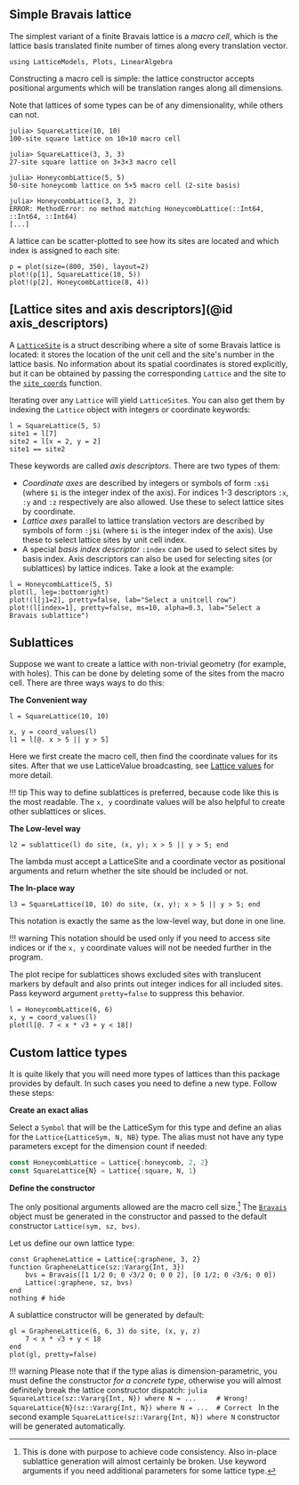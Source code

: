 ## Simple Bravais lattice

The simplest variant of a finite Bravais lattice is a *macro cell*, 
which is the lattice basis translated finite number of times along every translation vector.

```@setup env
using LatticeModels, Plots, LinearAlgebra
```

Constructing a macro cell is simple: the lattice constructor accepts positional arguments
which will be translation ranges along all dimensions.

Note that lattices of some types can be of any dimensionality, while others can not.

```jldoctest; setup=:(using LatticeModels)
julia> SquareLattice(10, 10)
100-site square lattice on 10×10 macro cell

julia> SquareLattice(3, 3, 3)
27-site square lattice on 3×3×3 macro cell

julia> HoneycombLattice(5, 5)
50-site honeycomb lattice on 5×5 macro cell (2-site basis)

julia> HoneycombLattice(3, 3, 2)
ERROR: MethodError: no method matching HoneycombLattice(::Int64, ::Int64, ::Int64)
[...]
```

A lattice can be scatter-plotted to see how its sites are located and which index is assigned to each site:

```@example env
p = plot(size=(800, 350), layout=2)
plot!(p[1], SquareLattice(10, 5))
plot!(p[2], HoneycombLattice(8, 4))
```

## [Lattice sites and axis descriptors](@id axis_descriptors)

A [`LatticeSite`](@ref) is a struct describing where a site of some Bravais lattice is located: 
it stores the location of the unit cell and the site's number in the lattice basis.
No information about its spatial coordinates is stored explicitly, but it can be obtained by passing the corresponding `Lattice` and the site to the [`site_coords`](@ref) function.

Iterating over any `Lattice` will yield `LatticeSite`s. 
You can also get them by indexing the `Lattice` object with integers or coordinate keywords:

```@example env
l = SquareLattice(5, 5)
site1 = l[7]
site2 = l[x = 2, y = 2]
site1 == site2
```

These keywords are called *axis descriptors*. There are two types of them:
- *Coordinate axes* are described by integers or symbols of form `:x$i` (where `$i` is the integer index of the axis). For indices 1-3 descriptors `:x`, `:y` and `:z` respectively are also allowed. Use these to select lattice sites by coordinate.
- *Lattice axes* parallel to lattice translation vectors are described by symbols of form `:j$i` (where `$i` is the integer index of the axis). Use these to select lattice sites by unit cell index.
- A special *basis index descriptor* `:index` can be used to select sites by basis index.
Axis descriptors can also be used for selecting sites (or sublattices) by lattice indices. Take a look at the example:

```@example env
l = HoneycombLattice(5, 5)
plot(l, leg=:bottomright)
plot!(l[j1=2], pretty=false, lab="Select a unitcell row")
plot!(l[index=1], pretty=false, ms=10, alpha=0.3, lab="Select a Bravais sublattice")
```

## Sublattices

Suppose we want to create a lattice with non-trivial geometry (for example, with holes). 
This can be done by deleting some of the sites from the macro cell. There are three ways ways to do this:

**The Convenient way**

```@example env
l = SquareLattice(10, 10)

x, y = coord_values(l)
l1 = l[@. x > 5 || y > 5]
```

Here we first create the macro cell, then find the coordinate values for its sites.
After that we use LatticeValue broadcasting, see [Lattice values](@ref) for more detail.

!!! tip
    This way to define sublattices is preferred, because code like this is the most readable.
    The `x, y` coordinate values will be also helpful to create other sublattices or slices.

**The Low-level way**

```@example env
l2 = sublattice(l) do site, (x, y); x > 5 || y > 5; end
```

The lambda must accept a LatticeSite and a coordinate vector as positional arguments 
and return whether the site should be included or not.

**The In-place way**

```@example env
l3 = SquareLattice(10, 10) do site, (x, y); x > 5 || y > 5; end
```

This notation is exactly the same as the low-level way, but done in one line.

!!! warning
    This notation should be used only if you need to access site indices or if the `x, y` coordinate values will not be needed further in the program.

The plot recipe for sublattices shows excluded sites with translucent markers by default and also prints out integer indices for all included sites. Pass keyword argument `pretty=false` to suppress this behavior.

```@example env
l = HoneycombLattice(6, 6)
x, y = coord_values(l)
plot(l[@. 7 < x * √3 + y < 18])
```

## Custom lattice types

It is quite likely that you will need more types of lattices than this package provides by default. In such cases you need to define a new type. Follow these steps:

**Create an exact alias**

Select a `Symbol` that will be the LatticeSym for this type and define an alias for the `Lattice{LatticeSym, N, NB}` type. The alias must not have any type parameters except for the dimension count if needed:

```julia
const HoneycombLattice = Lattice{:honeycomb, 2, 2}
const SquareLattice{N} = Lattice{:square, N, 1}
```

**Define the constructor**

The only positional arguments allowed are the macro cell size.[^1] The [`Bravais`](@ref) object must be generated in the constructor and passed to the default constructor `Lattice(sym, sz, bvs)`.

[^1]: This is done with purpose to achieve code consistency. Also in-place sublattice generation will almost certainly be broken. Use keyword arguments if you need additional parameters for some lattice type.

Let us define our own lattice type:
```@example env
const GrapheneLattice = Lattice{:graphene, 3, 2}
function GrapheneLattice(sz::Vararg{Int, 3})
    bvs = Bravais([1 1/2 0; 0 √3/2 0; 0 0 2], [0 1/2; 0 √3/6; 0 0])
    Lattice(:graphene, sz, bvs)
end
nothing # hide
```

A sublattice constructor will be generated by default:

```@example env
gl = GrapheneLattice(6, 6, 3) do site, (x, y, z)
    7 < x * √3 + y < 18
end
plot(gl, pretty=false)
```

!!! warning
    Please note that if the type alias is dimension-parametric, you must define the constructor *for a concrete type*, otherwise you will almost definitely break the lattice constructor dispatch:
    ```julia
    SquareLattice(sz::Vararg{Int, N}) where N = ...     # Wrong!
    SquareLattice{N}(sz::Vararg{Int, N}) where N = ...  # Correct
    ```
    In the second example `SquareLattice(sz::Vararg{Int, N}) where N` constructor will be generated automatically.